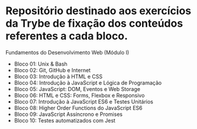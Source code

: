  <h1> Repositório destinado aos exercícios da Trybe de fixação dos conteúdos referentes a cada bloco. </h1>

Fundamentos do Desenvolvimento Web (Módulo I)

<ul>
<li>Bloco 01: Unix & Bash</li>
<li>Bloco 02: Git, GitHub e Internet</li>
<li>Bloco 03: Introdução à HTML e CSS</li>
<li>Bloco 04: Introdução à JavaScript e Lógica de Programação</li>
<li>Bloco 05: JavaScript: DOM, Eventos e Web Storage</li>
<li>Bloco 06: HTML e CSS: Forms, Flexbox e Responsivo</li>
<li>Bloco 07: Introdução à JavaScript ES6 e Testes Unitários</li>            
<li>Bloco 08: Higher Order Functions do JavaScript ES6</li>
<li>Bloco 09: JavaScript Assíncrono e Promises</li>
<li>Bloco 10: Testes automatizados com Jest</li>
</ul>
